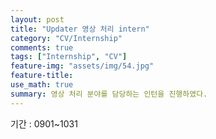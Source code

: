 ```yaml
---
layout: post
title: "Updater 영상 처리 intern"
category: "CV/Internship"
comments: true
tags: ["Internship", "CV"]
feature-img: "assets/img/54.jpg"
feature-title:
use_math: true
summary: 영상 처리 분야를 담당하는 인턴을 진행하였다.
---
```


기간 : 0901~1031
